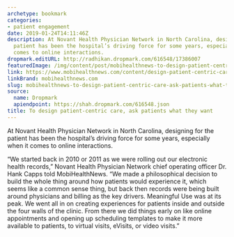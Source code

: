 ```yaml
---
archetype: bookmark
categories:
- patient engagement
date: 2019-01-24T14:11:46Z
description: At Novant Health Physician Network in North Carolina, designing for the
  patient has been the hospital’s driving force for some years, especially when it
  comes to online interactions.
dropmark.editURL: http://radhikan.dropmark.com/616548/17386007
featuredImage: /img/content/post/mobihealthnews-to-design-patient-centric-care-ask-patients-what-they-want.jpg
link: https://www.mobihealthnews.com/content/design-patient-centric-care-ask-patients-what-they-want
linkBrand: mobihealthnews.com
slug: mobihealthnews-to-design-patient-centric-care-ask-patients-what-they-want
source:
  name: Dropmark
  apiendpoint: https://shah.dropmark.com/616548.json
title: To design patient-centric care, ask patients what they want
---
```

At Novant Health Physician Network in North Carolina, designing for the patient has been the hospital’s driving force for some years, especially when it comes to online interactions.

“We started back in 2010 or 2011 as we were rolling out our electronic health records,” Novant Health Physician Network chief operating officer Dr. Hank Capps told MobiHealthNews. “We made a philosophical decision to build the whole thing around how patients would experience it, which seems like a common sense thing, but back then records were being built around physicians and billing as the key drivers. Meaningful Use was at its peak. We went all in on creating experiences for patients inside and outside the four walls of the clinic. From there we did things early on like online appointments and opening up scheduling templates to make it more available to patients, to virtual visits, eVisits, or video visits.”

